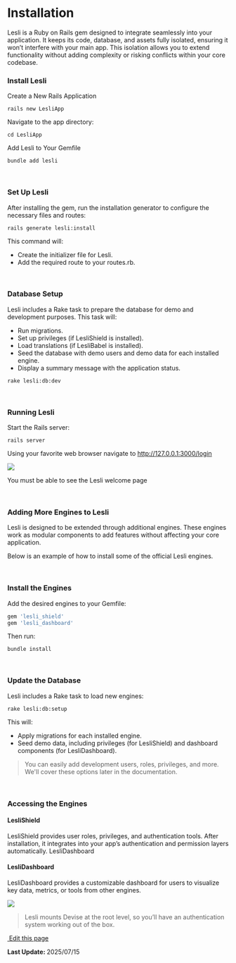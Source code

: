 
# Installation

Lesli is a Ruby on Rails gem designed to integrate seamlessly into your application. It keeps its code, database, and assets fully isolated, ensuring it won’t interfere with your main app. This isolation allows you to extend functionality without adding complexity or risking conflicts within your core codebase.


### Install Lesli 

Create a New Rails Application

```shell
rails new LesliApp
```

Navigate to the app directory:

```shell
cd LesliApp
```

Add Lesli to Your Gemfile

```shell
bundle add lesli
```

<br/>

### Set Up Lesli

After installing the gem, run the installation generator to configure the necessary files and routes:

```shell
rails generate lesli:install
```

This command will: 

- Create the initializer file for Lesli.
- Add the required route to your routes.rb.

<br/>

### Database Setup

Lesli includes a Rake task to prepare the database for demo and development purposes. This task will: 

- Run migrations.
- Set up privileges (if LesliShield is installed).
- Load translations (if LesliBabel is installed).
- Seed the database with demo users and demo data for each installed engine.
- Display a summary message with the application status.

```shell
rake lesli:db:dev
```

<br/>

### Running Lesli

Start the Rails server:

```shell
rails server
```

Using your favorite web browser navigate to <a href="http://127.0.0.1:3000" targer="_blank">http://127.0.0.1:3000/login</a>

<lesli-browser host="http://localhost:3000/" url="">
    <img src="/images/engines/lesli/screenshot-installation.png">
</lesli-browser>

You must be able to see the Lesli welcome page


<br/>

### Adding More Engines to Lesli

Lesli is designed to be extended through additional engines. These engines work as modular components to add features without affecting your core application.

Below is an example of how to install some of the official Lesli engines.


<br/>

### Install the Engines

Add the desired engines to your Gemfile:

```ruby
gem 'lesli_shield'
gem 'lesli_dashboard'
```

Then run:

```shell
bundle install
```


<br/>

### Update the Database

Lesli includes a Rake task to load new engines: 

```shell
rake lesli:db:setup
```

This will: 

- Apply migrations for each installed engine.
- Seed demo data, including privileges (for LesliShield) and dashboard components (for LesliDashboard).

> You can easily add development users, roles, privileges, and more. We'll cover these options later in the documentation.


<br/>

### Accessing the Engines

#### LesliShield

LesliShield provides user roles, privileges, and authentication tools. After installation, it integrates into your app’s authentication and permission layers automatically.
LesliDashboard

#### LesliDashboard 

LesliDashboard provides a customizable dashboard for users to visualize key data, metrics, or tools from other engines.

<lesli-browser host="http://localhost:3000/" url="login">
    <img src="/images/engines/shield/screenshot-login.png">
</lesli-browser>

> Lesli mounts Devise at the root level, so you’ll have an authentication system working out of the box.

<section class="lesli-markdown-info">
    <p><a target="blank" href="https://github.com/LesliTech/Lesli/tree/master/docs/getting-started/installation.md"><i class="ri-external-link-fill"></i>&nbsp;Edit this page</a><p/>
    <p><b>Last Update: </b>2025/07/15</p>
</section>

<!-- This code was automatically generated -->
<!-- to update this docs please run rake docs:build -->

